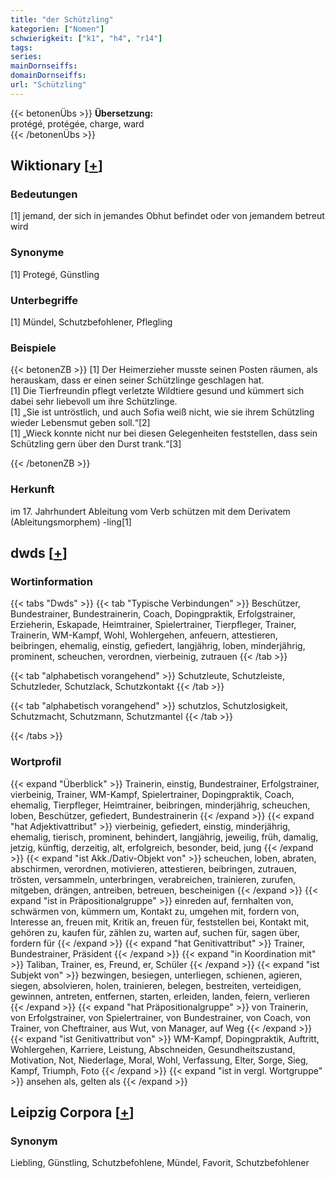```yaml
---
title: "der Schützling"
kategorien: ["Nomen"]
schwierigkeit: ["k1", "h4", "r14"]
tags:
series:
mainDornseiffs:
domainDornseiffs:
url: "Schützling"
---
```


{{< betonenÜbs >}}
**Übersetzung:**  
protégé, protégée, charge, ward  
{{< /betonenÜbs >}}

## Wiktionary [[+](https://de.wiktionary.org/wiki/Schützling)]

### Bedeutungen
[1] jemand, der sich in jemandes Obhut befindet oder von jemandem betreut wird  

### Synonyme
[1] Protegé, Günstling  

### Unterbegriffe
[1] Mündel, Schutzbefohlener, Pflegling  

### Beispiele
{{< betonenZB >}}
[1] Der Heimerzieher musste seinen Posten räumen, als herauskam, dass er einen seiner Schützlinge geschlagen hat.  
[1] Die Tierfreundin pflegt verletzte Wildtiere gesund und kümmert sich dabei sehr liebevoll um ihre Schützlinge.  
[1] „Sie ist untröstlich, und auch Sofia weiß nicht, wie sie ihrem Schützling wieder Lebensmut geben soll.“[2]  
[1] „Wieck konnte nicht nur bei diesen Gelegenheiten feststellen, dass sein Schützling gern über den Durst trank.“[3]  

{{< /betonenZB >}}
### Herkunft
im 17. Jahrhundert Ableitung vom Verb schützen mit dem Derivatem (Ableitungsmorphem) -ling[1]  



## dwds [[+](https://www.dwds.de/wb/Schützling)]

### Wortinformation
{{< tabs "Dwds" >}}
{{< tab "Typische Verbindungen" >}}
Beschützer, Bundestrainer, Bundestrainerin, Coach, Dopingpraktik, Erfolgstrainer, Erzieherin, Eskapade, Heimtrainer, Spielertrainer, Tierpfleger, Trainer, Trainerin, WM-Kampf, Wohl, Wohlergehen, anfeuern, attestieren, beibringen, ehemalig, einstig, gefiedert, langjährig, loben, minderjährig, prominent, scheuchen, verordnen, vierbeinig, zutrauen
{{< /tab >}}

{{< tab "alphabetisch vorangehend" >}}
Schutzleute, Schutzleiste, Schutzleder, Schutzlack, Schutzkontakt
{{< /tab >}}

{{< tab "alphabetisch vorangehend" >}}
schutzlos, Schutzlosigkeit, Schutzmacht, Schutzmann, Schutzmantel
{{< /tab >}}

{{< /tabs >}}

### Wortprofil
{{< expand "Überblick" >}} Trainerin, einstig, Bundestrainer, Erfolgstrainer, vierbeinig, Trainer, WM-Kampf, Spielertrainer, Dopingpraktik, Coach, ehemalig, Tierpfleger, Heimtrainer, beibringen, minderjährig, scheuchen, loben, Beschützer, gefiedert, Bundestrainerin {{< /expand >}}
{{< expand "hat Adjektivattribut" >}} vierbeinig, gefiedert, einstig, minderjährig, ehemalig, tierisch, prominent, behindert, langjährig, jeweilig, früh, damalig, jetzig, künftig, derzeitig, alt, erfolgreich, besonder, beid, jung {{< /expand >}}
{{< expand "ist Akk./Dativ-Objekt von" >}} scheuchen, loben, abraten, abschirmen, verordnen, motivieren, attestieren, beibringen, zutrauen, trösten, versammeln, unterbringen, verabreichen, trainieren, zurufen, mitgeben, drängen, antreiben, betreuen, bescheinigen {{< /expand >}}
{{< expand "ist in Präpositionalgruppe" >}} einreden auf, fernhalten von, schwärmen von, kümmern um, Kontakt zu, umgehen mit, fordern von, Interesse an, freuen mit, Kritik an, freuen für, feststellen bei, Kontakt mit, gehören zu, kaufen für, zählen zu, warten auf, suchen für, sagen über, fordern für {{< /expand >}}
{{< expand "hat Genitivattribut" >}} Trainer, Bundestrainer, Präsident {{< /expand >}}
{{< expand "in Koordination mit" >}} Taliban, Trainer, es, Freund, er, Schüler {{< /expand >}}
{{< expand "ist Subjekt von" >}} bezwingen, besiegen, unterliegen, schienen, agieren, siegen, absolvieren, holen, trainieren, belegen, bestreiten, verteidigen, gewinnen, antreten, entfernen, starten, erleiden, landen, feiern, verlieren {{< /expand >}}
{{< expand "hat Präpositionalgruppe" >}} von Trainerin, von Erfolgstrainer, von Spielertrainer, von Bundestrainer, von Coach, von Trainer, von Cheftrainer, aus Wut, von Manager, auf Weg {{< /expand >}}
{{< expand "ist Genitivattribut von" >}} WM-Kampf, Dopingpraktik, Auftritt, Wohlergehen, Karriere, Leistung, Abschneiden, Gesundheitszustand, Motivation, Not, Niederlage, Moral, Wohl, Verfassung, Elter, Sorge, Sieg, Kampf, Triumph, Foto {{< /expand >}}
{{< expand "ist in vergl. Wortgruppe" >}} ansehen als, gelten als {{< /expand >}}

## Leipzig Corpora [[+](https://corpora.uni-leipzig.de/en/res?word=Schützling&corpusId=deu_newscrawl-public_2018)]


### Synonym
Liebling, Günstling, Schutzbefohlene, Mündel, Favorit, Schutzbefohlener

